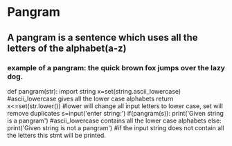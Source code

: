 # Pangram
## A pangram is a sentence which uses all the letters of the alphabet(a-z)
### example of a pangram: the quick brown fox jumps over the lazy dog.
def pangram(str):
	import string
	x=set(string.ascii_lowercase) #ascii_lowercase gives all the lower case alphabets
	return x<=set(str.lower()) #lower will change all input letters to lower case, set will remove duplicates
s=input('enter string:')
if(pangram(s)):
	print('Given string is a pangram') #ascii_lowercase contains all the lower case alphabets
else:
	print('Given string is not a pangram') #if the input string does not contain all the letters this stmt will be printed.
